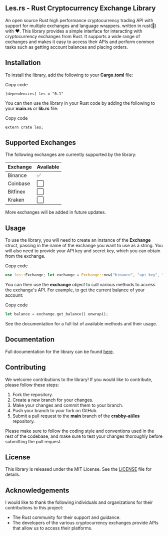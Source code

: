 ## **Les.rs** - Rust Cryptocurrency Exchange Library

An open source Rust high performance cryptocurrency trading API with support for multiple exchanges and language wrappers. written in rust(🦀) with ❤️.
This library provides a simple interface for interacting with cryptocurrency exchanges from Rust. It supports a wide range of exchanges and makes it easy to access their APIs and perform common tasks such as getting account balances and placing orders.

## **Installation**

To install the library, add the following to your **Cargo.toml** file:

Copy code

`[dependencies] les = "0.1"`

You can then use the library in your Rust code by adding the following to your **main.rs** or **lib.rs** file:

Copy code

`extern crate les;`

## **Supported Exchanges**

The following exchanges are currently supported by the library:

| Exchange | Available |
| --- | --- |
| Binance | ✅ |
| Coinbase | ⬜️ |
| Bitfinex | ⬜️ |
| Kraken | ⬜️ |

More exchanges will be added in future updates.

## **Usage**

To use the library, you will need to create an instance of the **Exchange** struct, passing in the name of the exchange you want to use as a string. You will also need to provide your API key and secret key, which you can obtain from the exchange.

Copy code

```rust
use les::Exchange; let exchange = Exchange::new("binance", "api_key", "secret_key");
```

You can then use the **exchange** object to call various methods to access the exchange's API. For example, to get the current balance of your account:

Copy code

```rust
let balance = exchange.get_balance().unwrap();
```

See the documentation for a full list of available methods and their usage.

## **Documentation**

Full documentation for the library can be found [here](https://docs.rs/les).

## **Contributing**

We welcome contributions to the library! If you would like to contribute, please follow these steps:

1.  Fork the repository.
2.  Create a new branch for your changes.
3.  Make your changes and commit them to your branch.
4.  Push your branch to your fork on GitHub.
5.  Submit a pull request to the **main** branch of the **crabby-ai/les** repository.

Please make sure to follow the coding style and conventions used in the rest of the codebase, and make sure to test your changes thoroughly before submitting the pull request.

## **License**

This library is released under the MIT License. See the [LICENSE](https://chat.openai.com/chat/LICENSE) file for details.

## **Acknowledgements**

I would like to thank the following individuals and organizations for their contributions to this project:

*   The Rust community for their support and guidance.
*   The developers of the various cryptocurrency exchanges provide APIs that allow us to access their platforms.
